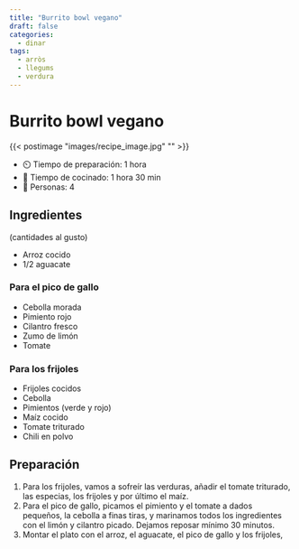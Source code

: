 ```yaml
---
title: "Burrito bowl vegano"
draft: false 
categories: 
  - dinar 
tags: 
  - arròs
  - llegums
  - verdura
---
```


# Burrito bowl vegano 

{{< postimage "images/recipe_image.jpg" "" >}}


- ⏲️  Tiempo de preparación: 1 hora 
- 🍳 Tiempo de cocinado: 1 hora 30 min 
- 🍴 Personas: 4 
## Ingredientes

(cantidades al gusto)⁠
⁠
- Arroz cocido⁠
- 1/2 aguacate⁠
⁠
### Para el pico de gallo⁠

- Cebolla morada⁠
- Pimiento rojo⁠
- Cilantro fresco⁠
- Zumo de limón⁠
- Tomate⁠
⁠
### Para los frijoles⁠

- Frijoles cocidos⁠
- Cebolla⁠
- Pimientos (verde y rojo)⁠
- Maíz cocido⁠
- Tomate triturado⁠
- Chili en polvo⁠

## Preparación

 
1. Para los frijoles, vamos a sofreír las verduras, añadir el tomate triturado, las especias, los frijoles y por último el maíz.⁠
2. Para el pico de gallo, picamos el pimiento y el tomate a dados pequeños, la cebolla a finas tiras, y marinamos todos los ingredientes con el limón y cilantro picado. Dejamos reposar mínimo 30 minutos.⁠
3. Montar el plato con el arroz, el aguacate, el pico de gallo y los frijoles,
